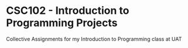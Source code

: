 # CSC102 - Introduction to Programming Projects

Collective Assignments for my Introduction to Programming class at UAT 
